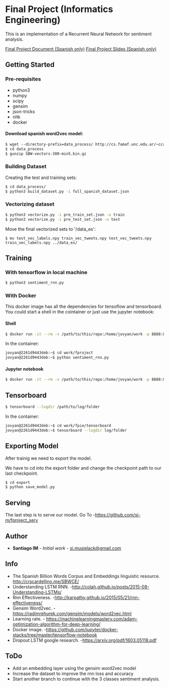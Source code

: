 # Final Project (Informatics Engineering)

This is an implementation of a Recurrent Neural Network for sentiment analysis.

[Final Project Document (Spanish only)](https://github.com/s-im/fproject/fproject_spanish_version.pdf)
[Final Project Slides (Spanish only)](https://github.com/s-im/fproject/fproject_presentation.pptx)


## Getting Started

### Pre-requisites
* python3
* numpy
* scipy
* gensim
* json-tricks
* nltk
* docker

#### Download spanish word2vec model:

```sh
$ wget ‐‐directory-prefix=data_process/ http://cs.famaf.unc.edu.ar/~ccardellino/SBWCE/SBW-vectors-300-min5.bin.gz
$ cd data_process 
$ gunzip SBW-vectors-300-min5.bin.gz
```

### Building Dataset

Creating the test and training sets:

```sh
$ cd data_process/
$ python3 build_dataset.py -i full_spanish_dataset.json 
```

### Vectorizing dataset

```sh
$ python3 vectorize.py -i pre_train_set.json -o train
$ python3 vectorize.py -i pre_test_set.json -o test
```

Move the final vectorized sets to '/data_es':

```
$ mv test_vec_labels.npy train_vec_tweets.npy test_vec_tweets.npy train_vec_labels.npy ../data_es/
```

## Training
### With tensorflow in local machine

```sh
$ python3 sentiment_rnn.py
```
### With Docker
This docker image has all the dependencies for tensoflow and tensorboard.
You could start a shell in the cointainer or just use the jupyter notebook:
#### Shell
```sh
$ docker run -it --rm -v /path/to/this/repo:/home/jovyan/work -p 8888:8888 jupyter/tensorflow-notebook:latest bash
```
In the container:
```sh
jovyan@2261d9443deb:~$ cd work/fproject
jovyan@2261d9443deb:~$ python sentiment_rnn.py
```
#### Jupyter notebook
```sh
$ docker run -it --rm -v /path/to/this/repo:/home/jovyan/work -p 8888:8888 jupyter/tensorflow-notebook:latest
```

## Tensorboard
```sh
$ tensorboard --logdir /path/to/log/folder
```
In the container:
```sh
jovyan@2261d9443deb:~$ cd work/fpie/tensorboard
jovyan@2261d9443deb:~$ tensorboard --logdir log/folder
```

## Exporting Model

After trainig we need to export the model.

We have to cd into the export folder and change the checkpoint path to our last checkpoint.
```sh
$ cd export
$ python save_model.py
```

## Serving

The last step is to serve our model.
Go To -https://github.com/si-m/fproject_serv

## Author

* **Santiago IM** - *Initial work* - si.musielack@gmail.com

## Info

* The Spanish Billion Words Corpus and Embeddings linguistic resource. http://crscardellino.me/SBWCE/
* Understanding LSTM RNN. -http://colah.github.io/posts/2015-08-Understanding-LSTMs/
* Rnn Effectiveness. -http://karpathy.github.io/2015/05/21/rnn-effectiveness/
* Gensim Word2vec. - https://radimrehurek.com/gensim/models/word2vec.html
* Learning rate. - https://machinelearningmastery.com/adam-optimization-algorithm-for-deep-learning/
* Docker image. -https://github.com/jupyter/docker-stacks/tree/master/tensorflow-notebook
* Dropout LSTM google research. -https://arxiv.org/pdf/1603.05118.pdf

## ToDo

* Add an embedding layer using the gensim word2vec model
* Increase the dataset to improve the rnn loss and accuracy
* Start another branch to continue with the 3 classes sentiment analysis.
